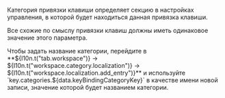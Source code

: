 Категория привязки клавиши определяет секцию в настройках управления, в которой будет находиться данная привязка клавиши.

Все схожие по смыслу привязки клавиш должны иметь одинаковое значение этого параметра.

Чтобы задать название категории, перейдите в **${l10n.t("tab.workspace")} -> ${l10n.t("workspace.category.localization")} -> ${l10n.t("workspace.localization.add_entry")}** и используйте `key.categories.${data.keyBindingCategoryKey}` в качестве имени новой записи, значение которой будет названием категории.
